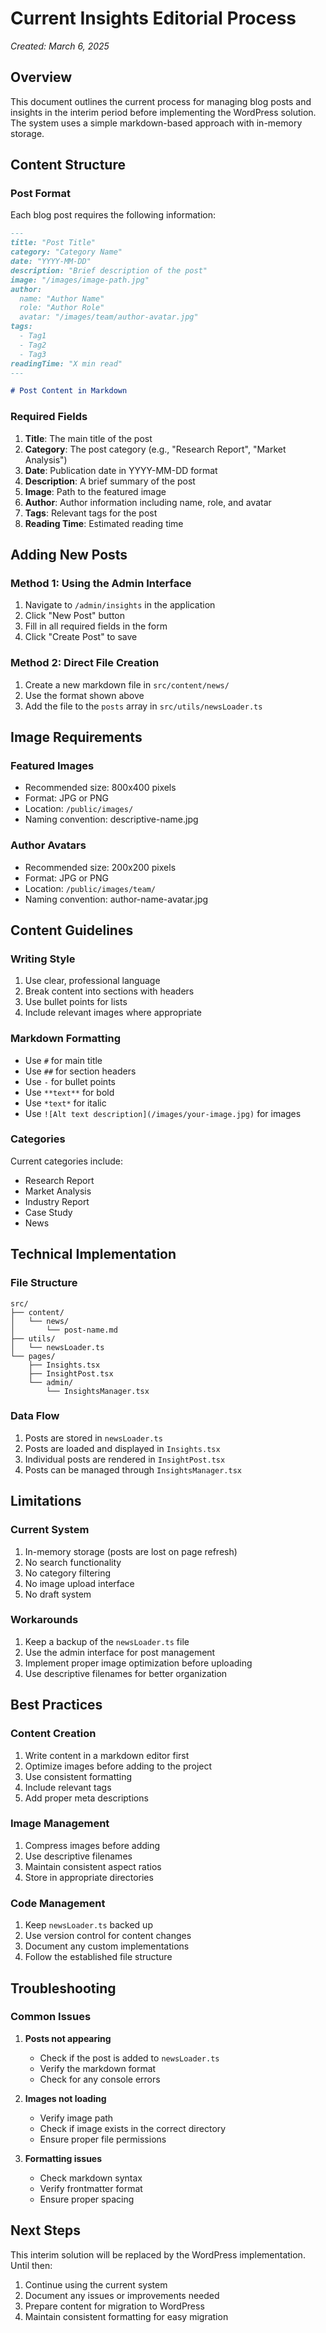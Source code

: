 # Current Insights Editorial Process
*Created: March 6, 2025*

## Overview
This document outlines the current process for managing blog posts and insights in the interim period before implementing the WordPress solution. The system uses a simple markdown-based approach with in-memory storage.

## Content Structure

### Post Format
Each blog post requires the following information:
```markdown
---
title: "Post Title"
category: "Category Name"
date: "YYYY-MM-DD"
description: "Brief description of the post"
image: "/images/image-path.jpg"
author:
  name: "Author Name"
  role: "Author Role"
  avatar: "/images/team/author-avatar.jpg"
tags:
  - Tag1
  - Tag2
  - Tag3
readingTime: "X min read"
---

# Post Content in Markdown
```

### Required Fields
1. **Title**: The main title of the post
2. **Category**: The post category (e.g., "Research Report", "Market Analysis")
3. **Date**: Publication date in YYYY-MM-DD format
4. **Description**: A brief summary of the post
5. **Image**: Path to the featured image
6. **Author**: Author information including name, role, and avatar
7. **Tags**: Relevant tags for the post
8. **Reading Time**: Estimated reading time

## Adding New Posts

### Method 1: Using the Admin Interface
1. Navigate to `/admin/insights` in the application
2. Click "New Post" button
3. Fill in all required fields in the form
4. Click "Create Post" to save

### Method 2: Direct File Creation
1. Create a new markdown file in `src/content/news/`
2. Use the format shown above
3. Add the file to the `posts` array in `src/utils/newsLoader.ts`

## Image Requirements

### Featured Images
- Recommended size: 800x400 pixels
- Format: JPG or PNG
- Location: `/public/images/`
- Naming convention: descriptive-name.jpg

### Author Avatars
- Recommended size: 200x200 pixels
- Format: JPG or PNG
- Location: `/public/images/team/`
- Naming convention: author-name-avatar.jpg

## Content Guidelines

### Writing Style
1. Use clear, professional language
2. Break content into sections with headers
3. Use bullet points for lists
4. Include relevant images where appropriate

### Markdown Formatting
- Use `#` for main title
- Use `##` for section headers
- Use `-` for bullet points
- Use `**text**` for bold
- Use `*text*` for italic
- Use `![Alt text description](/images/your-image.jpg)` for images


### Categories
Current categories include:
- Research Report
- Market Analysis
- Industry Report
- Case Study
- News

## Technical Implementation

### File Structure
```
src/
├── content/
│   └── news/
│       └── post-name.md
├── utils/
│   └── newsLoader.ts
└── pages/
    ├── Insights.tsx
    ├── InsightPost.tsx
    └── admin/
        └── InsightsManager.tsx
```

### Data Flow
1. Posts are stored in `newsLoader.ts`
2. Posts are loaded and displayed in `Insights.tsx`
3. Individual posts are rendered in `InsightPost.tsx`
4. Posts can be managed through `InsightsManager.tsx`

## Limitations

### Current System
1. In-memory storage (posts are lost on page refresh)
2. No search functionality
3. No category filtering
4. No image upload interface
5. No draft system

### Workarounds
1. Keep a backup of the `newsLoader.ts` file
2. Use the admin interface for post management
3. Implement proper image optimization before uploading
4. Use descriptive filenames for better organization

## Best Practices

### Content Creation
1. Write content in a markdown editor first
2. Optimize images before adding to the project
3. Use consistent formatting
4. Include relevant tags
5. Add proper meta descriptions

### Image Management
1. Compress images before adding
2. Use descriptive filenames
3. Maintain consistent aspect ratios
4. Store in appropriate directories

### Code Management
1. Keep `newsLoader.ts` backed up
2. Use version control for content changes
3. Document any custom implementations
4. Follow the established file structure

## Troubleshooting

### Common Issues
1. **Posts not appearing**
   - Check if the post is added to `newsLoader.ts`
   - Verify the markdown format
   - Check for any console errors

2. **Images not loading**
   - Verify image path
   - Check if image exists in the correct directory
   - Ensure proper file permissions

3. **Formatting issues**
   - Check markdown syntax
   - Verify frontmatter format
   - Ensure proper spacing

## Next Steps
This interim solution will be replaced by the WordPress implementation. Until then:
1. Continue using the current system
2. Document any issues or improvements needed
3. Prepare content for migration to WordPress
4. Maintain consistent formatting for easy migration 